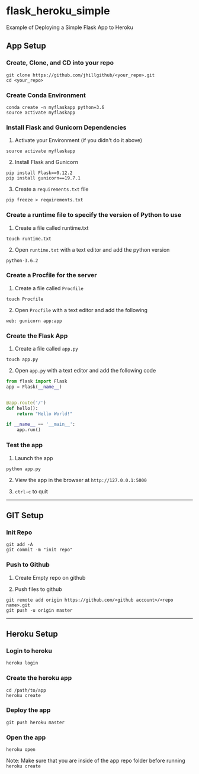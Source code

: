 # flask_heroku_simple
Example of Deploying a Simple Flask App to Heroku

## App Setup

### Create, Clone, and CD into your repo

```
git clone https://github.com/jhillgithub/<your_repo>.git
cd <your_repo>
```

### Create Conda Environment

```
conda create -n myflaskapp python=3.6
source activate myflaskapp
```

### Install Flask and Gunicorn Dependencies

1. Activate your Environment (if you didn't do it above)

```
source activate myflaskapp 
```

2. Install Flask and Gunicorn

```
pip install Flask==0.12.2
pip install gunicorn==19.7.1
```

3. Create a `requirements.txt` file

```
pip freeze > requirements.txt
```

### Create a runtime file to specify the version of Python to use

1. Create a file called runtime.txt

``` 
touch runtime.txt
```

2. Open `runtime.txt` with a text editor and add the python version

``` 
python-3.6.2
```

### Create a Procfile for the server

1. Create a file called `Procfile`

```
touch Procfile
```

2. Open `Procfile` with a text editor and add the following

```
web: gunicorn app:app
```

### Create the Flask App

1. Create a file called `app.py`

```
touch app.py
```

2. Open `app.py` with a text editor and add the following code 

```python
from flask import Flask
app = Flask(__name__)


@app.route('/')
def hello():
    return "Hello World!"

if __name__ == '__main__':
    app.run()

```

### Test the app

1. Launch the app

```
python app.py
```

2. View the app in the browser at `http://127.0.0.1:5000`


3. `ctrl-c` to quit

----

## GIT Setup

### Init Repo

```
git add -A
git commit -m "init repo"
```

### Push to Github

1. Create Empty repo on github

2. Push files to github

```
git remote add origin https://github.com/<github account>/<repo name>.git
git push -u origin master
```

----

## Heroku Setup

### Login to heroku

``` 
heroku login
```

### Create the heroku app

```
cd /path/to/app
heroku create
```

### Deploy the app

```
git push heroku master
```

### Open the app

```
heroku open
```

Note: Make sure that you are inside of the app repo folder before running `heroku create`
